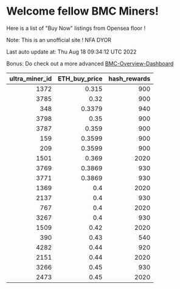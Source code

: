 # Welcome fellow BMC Miners!
Here is a list of "Buy Now" listings from Opensea floor !

Note: This is an unofficial site ! NFA DYOR

Last auto update at: Thu Aug 18 09:34:12 UTC 2022

Bonus: Do check out a more advanced [BMC-Overview-Dashboard](https://dune.com/defifunk/BMC-Overview-Dashboard)


|   ultra_miner_id |   ETH_buy_price |   hash_rewards |
|-----------------:|----------------:|---------------:|
|             1372 |          0.315  |            900 |
|             3785 |          0.32   |            900 |
|              348 |          0.3379 |            940 |
|             3798 |          0.35   |            900 |
|             3787 |          0.359  |            900 |
|              159 |          0.3599 |            900 |
|              209 |          0.3599 |            900 |
|             1501 |          0.369  |           2020 |
|             3769 |          0.3869 |            930 |
|             3771 |          0.3869 |            930 |
|             1369 |          0.4    |           2020 |
|             2137 |          0.4    |            930 |
|              767 |          0.4    |           2020 |
|             3267 |          0.4    |            930 |
|             1509 |          0.42   |           2020 |
|              390 |          0.43   |            540 |
|             4282 |          0.44   |            920 |
|             2151 |          0.44   |           2020 |
|             3266 |          0.45   |            930 |
|             2473 |          0.45   |           2020 |